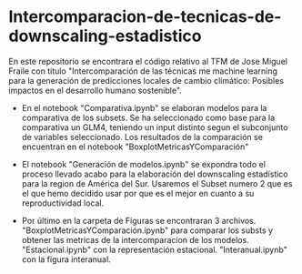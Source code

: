 # Intercomparacion-de-tecnicas-de-downscaling-estadistico
En este repositorio se encontrara el código relativo al TFM de Jose Miguel Fraile con titulo "Intercomparación de las técnicas me machine learning para la generación de predicciones locales de cambio climático: Posibles impactos en el desarrollo humano sostenible". 


- En el notebook "Comparativa.ipynb" se elaboran modelos para la comparativa de los subsets. Se ha seleccionado como base para la comparativa un GLM4, teniendo un input distinto segun el subconjunto de variables seleccionado. Los resultados de la comparación se encuentran en el notebook "BoxplotMetricasYComparación"

- El notebook "Generación de modelos.ipynb" se expondra todo el proceso llevado acabo para la elaboración del downscaling estadístico para la region de América del Sur. Usaremos el Subset numero 2 que es el que hemo decidido usar por que es el mejor en cuanto a su reproductividad local.

- Por último en la carpeta de Figuras se encontraran 3 archivos. "BoxplotMetricasYComparación.ipynb" para comparar los substs y obtener las metricas de la intercomparacion de los modelos. "Estacional.ipynb" con la representación estacional. "Interanual.ipynb" con la figura interanual.  
